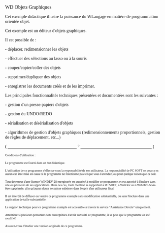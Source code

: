   
<span style="font-family:Arial sans-serif;font-size:16px;">WD Objets Graphiques</span>

  
<span style="font-family:Arial sans-serif;font-size:14px;">Cet exemple didactique illustre la puissance du WLangage en matière de programmation orientée objet.</span>

<span style="font-family:Arial sans-serif;font-size:14px;">Cet exemple est un éditeur d'objets graphiques.</span>

  
<span style="font-family:Arial sans-serif;font-size:14px;">Il est possible de :</span>

<span style="font-family:Arial sans-serif;font-size:14px;">- déplacer, redimensionner les objets</span>

<span style="font-family:Arial sans-serif;font-size:14px;">- effectuer des sélections au lasso ou à la souris</span>

<span style="font-family:Arial sans-serif;font-size:14px;">- couper/copier/coller des objets</span>

<span style="font-family:Arial sans-serif;font-size:14px;">- supprimer/dupliquer des objets</span>

<span style="font-family:Arial sans-serif;font-size:14px;">- enregistrer les documents créés et de les imprimer.</span>

  
<span style="font-family:Arial sans-serif;font-size:14px;">Les principales fonctionnalités techniques présentées et documentées sont les suivantes :</span>

<span style="font-family:Arial sans-serif;font-size:14px;">- gestion d'un presse-papiers d'objets</span>

<span style="font-family:Arial sans-serif;font-size:14px;">- gestion du UNDO/REDO</span>

<span style="font-family:Arial sans-serif;font-size:14px;">- sérialisation et désérialisation d'objets</span>

<span style="font-family:Arial sans-serif;font-size:14px;">- algorithmes de gestion d'objets graphiques (redimensionnements proportionnels, gestion de règles de déplacement, etc...) </span>

  
  
<span style="font-family:Arial sans-serif;font-size:14px;">( \_\_\_\_\_\_\_\_\_\_\_\_\_\_\_\_\_\_\_\_\_\_\_\_\_\_\_\_\_\_\_\_ ° \_\_\_\_\_\_\_\_\_\_\_\_\_\_\_\_\_\_\_\_\_\_\_\_\_\_\_\_\_\_\_\_\_ )</span>

  
<span style="font-family:Arial sans-serif;font-size:10px;">Conditions d'utilisation :</span>

<span style="font-family:Arial sans-serif;font-size:10px;">Le programme est fourni dans un but didactique.</span>

<span style="font-family:Arial sans-serif;font-size:10px;">L'utilisation de ce programme s'effectue sous la responsabilité de son utilisateur. La responsabilité de PC SOFT ne pourra en aucun cas être mise en cause si le programme ne fonctionne pas tel que vous l'attendez, ou pour quelque raison que ce soit. </span>

<span style="font-family:Arial sans-serif;font-size:10px;">Tout détenteur d'une licence WINDEV 28 enregistrée est autorisé à modifier ce programme, et est autorisé à l'inclure dans une ou plusieurs de ses applications. Dans ces cas, toute mention se rapportant à PC SOFT, à WinDev ou à WebDev devra être supprimée, afin qu'aucun doute ne puisse subsister dans l'esprit d'un utilisateur final.</span>

<span style="font-family:Arial sans-serif;font-size:10px;">Il est interdit de diffuser ou vendre ce programme exemple sans modification substantielle, ou sans l'inclure dans une application de taille substantielle.</span>

<span style="font-family:Arial sans-serif;font-size:10px;">Le support technique pour ce programme exemple est accessible à travers le service "Assistance Directe" uniquement.</span>

<span style="font-family:Arial sans-serif;font-size:10px;">Attention: si plusieurs personnes sont susceptibles d'avoir consulté ce programme, il se peut que le programme ait été modifié! </span>

<span style="font-family:Arial sans-serif;font-size:10px;">Assurez-vous d'étudier une version originale de ce programme.</span>

  
  